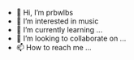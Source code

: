 - 👋 Hi, I’m prbwlbs
- 👀 I’m interested in music
- 🌱 I’m currently learning ...
- 💞️ I’m looking to collaborate on ...
- 📫 How to reach me ...

<!---
Pebe9363-jpg/Pebe9363-jpg is a ✨ special ✨ repository because its `README.md` (this file) appears on your GitHub profile.
You can click the Preview link to take a look at your changes.
--->
